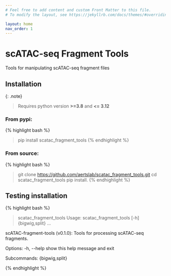 ```yaml
---
# Feel free to add content and custom Front Matter to this file.
# To modify the layout, see https://jekyllrb.com/docs/themes/#overriding-theme-defaults

layout: home
nav_order: 1
---
```


# scATAC-seq Fragment Tools

Tools for manipulating scATAC-seq fragment files

## Installation

{: .note}
> Requires python version **>=3.8** and **<= 3.12**

### From pypi:

{% highlight bash %}
> pip install scatac_fragment_tools
{% endhighlight %}

### From source:

{% highlight bash %}
> git clone https://github.com/aertslab/scatac_fragment_tools.git
> cd scatac_fragment_tools
> pip install.
{% endhighlight %}

## Testing installation

{% highlight bash %}
> scatac_fragment_tools
Usage: scatac_fragment_tools [-h] {bigwig,split} ...

scATAC-fragment-tools (v0.1.0): Tools for processing scATAC-seq fragments.

Options:
  -h, --help      show this help message and exit

Subcommands:
  {bigwig,split}

{% endhighlight %}
